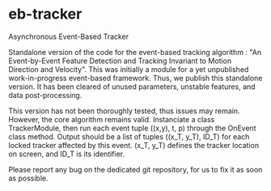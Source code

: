 # eb-tracker
Asynchronous Event-Based Tracker

Standalone version of the code for the event-based tracking algorithm : "An Event-by-Event Feature Detection and Tracking Invariant to Motion Direction and Velocity".
This was initially a module for a yet unpublished work-in-progress event-based framework. Thus, we publish this standalone version.
It has been cleared of unused parameters, unstable features, and data post-processing.

This version has not been thoroughly tested, thus issues may remain. However, the core algorithm remains valid.
Instanciate a class TrackerModule, then run each event tuple ((x,y), t, p) through the OnEvent class method.
Output should be a list of tuples ((x_T, y_T), ID_T) for each locked tracker affected by this event. (x_T, y_T) defines the tracker location on screen, and ID_T is its identifier.

Please report any bug on the dedicated git repository, for us to fix it as soon as possible.
